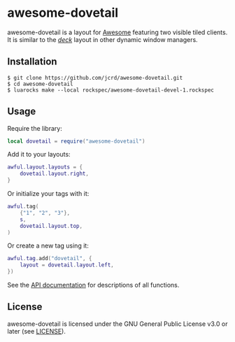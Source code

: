 # awesome-dovetail

awesome-dovetail is a layout for [Awesome](https://github.com/awesomeWM/awesome)
featuring two visible tiled clients. It is similar to the
[*deck*](https://dwm.suckless.org/patches/deck/) layout in other dynamic window
managers.

## Installation

```
$ git clone https://github.com/jcrd/awesome-dovetail.git
$ cd awesome-dovetail
$ luarocks make --local rockspec/awesome-dovetail-devel-1.rockspec
```

## Usage

Require the library:
```lua
local dovetail = require("awesome-dovetail")
```

Add it to your layouts:
```lua
awful.layout.layouts = {
    dovetail.layout.right,
}
```

Or initialize your tags with it:
```lua
awful.tag(
    {"1", "2", "3"},
    s,
    dovetail.layout.top,
)
```

Or create a new tag using it:
```lua
awful.tag.add("dovetail", {
    layout = dovetail.layout.left,
})
```

See the [API documentation](https://jcrd.github.io/awesome-dovetail/) for
descriptions of all functions.

## License

awesome-dovetail is licensed under the GNU General Public License v3.0 or later
(see [LICENSE](LICENSE)).
